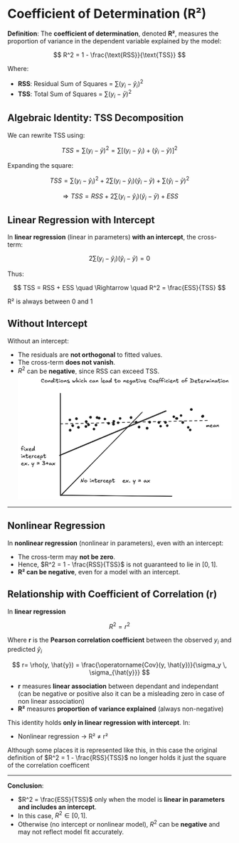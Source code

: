 # Coefficient of Determination (R²)

**Definition**:
The **coefficient of determination**, denoted **R²**, measures the proportion of variance in the dependent variable explained by the model:

$$
R^2 = 1 - \frac{\text{RSS}}{\text{TSS}}
$$

Where:

* **RSS**: Residual Sum of Squares = $\sum (y_i - \hat{y}_i)^2$
* **TSS**: Total Sum of Squares = $\sum (y_i - \bar{y})^2$

## Algebraic Identity: TSS Decomposition

We can rewrite TSS using:

$$
TSS = \sum (y_i - \bar{y})^2 = \sum \left[ (y_i - \hat{y}_i) + (\hat{y}_i - \bar{y}) \right]^2
$$

Expanding the square:

$$
TSS = \sum (y_i - \hat{y}_i)^2 + 2 \sum (y_i - \hat{y}_i)(\hat{y}_i - \bar{y}) + \sum (\hat{y}_i - \bar{y})^2
$$

$$
\Rightarrow TSS = RSS + 2 \sum (y_i - \hat{y}_i)(\hat{y}_i - \bar{y}) + ESS
$$

## Linear Regression with Intercept

In **linear regression** (linear in parameters) **with an intercept**, the cross-term:

$$
2 \sum (y_i - \hat{y}_i)(\hat{y}_i - \bar{y}) = 0
$$

Thus:

$$
TSS = RSS + ESS \quad \Rightarrow \quad R^2 = \frac{ESS}{TSS}
$$

R² is always between 0 and 1

## Without Intercept

Without an intercept:

* The residuals are **not orthogonal** to fitted values.
* The cross-term **does not vanish**.
* $R^2$ can be **negative**, since RSS can exceed TSS.
![alt text](image.png)

---

## Nonlinear Regression

In **nonlinear regression** (nonlinear in parameters), even with an intercept:

* The cross-term may **not be zero**.
* Hence, $R^2 = 1 - \frac{RSS}{TSS}$ is not guaranteed to lie in $[0,1]$.
* **R² can be negative**, even for a model with an intercept.

## Relationship with Coefficient of Correlation (r)

In **linear regression**

$$
R^2 = r^2
$$

Where **r** is the **Pearson correlation coefficient** between the observed $y_i$ and predicted $\hat{y}_i$

$$
r= \rho(y, \hat{y}) = \frac{\operatorname{Cov}(y, \hat{y})}{\sigma_y \, \sigma_{\hat{y}}}
$$

* **r** measures **linear association** between dependant and independant  (can be negative or positive also it can be a misleading zero in case of non linear association)
* **R²** measures **proportion of variance explained** (always non-negative)

This identity holds **only in linear regression with intercept**. In:

* Nonlinear regression → R² ≠ r²

Although some places it is represented like this, in this case the original definition of $R^2 = 1 - \frac{RSS}{TSS}$ no longer holds it just the square of the correlation coefficent

---

**Conclusion**:

* $R^2 = \frac{ESS}{TSS}$ only when the model is **linear in parameters and includes an intercept**.
* In this case, $R^2 \in [0, 1]$.
* Otherwise (no intercept or nonlinear model), $R^2$ can be **negative** and may not reflect model fit accurately.
